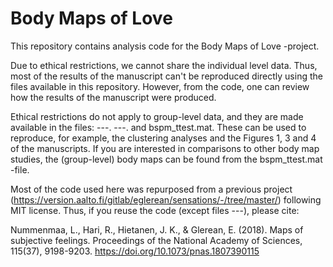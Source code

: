 # Body Maps of Love
This repository contains analysis code for the Body Maps of Love -project.

Due to ethical restrictions, we cannot share the individual level data. Thus, most of the results of the manuscript can't be reproduced directly using the files available in this repository. However, from the code, one can review how the results of the manuscript were produced. 

Ethical restrictions do not apply to group-level data, and they are made available in the files: ---. ---. and bspm_ttest.mat. These can be used to reproduce, for example, the clustering analyses and the Figures 1, 3 and 4 of the manuscripts. If you are interested in comparisons to other body map studies, the (group-level) body maps can be found from the bspm_ttest.mat -file.

Most of the code used here was repurposed from a previous project (https://version.aalto.fi/gitlab/eglerean/sensations/-/tree/master/) following MIT license. Thus, if you reuse the code (except files ---), please cite:

Nummenmaa, L., Hari, R., Hietanen, J. K., & Glerean, E. (2018). Maps of subjective feelings. Proceedings of the National Academy of Sciences, 115(37), 9198-9203. https://doi.org/10.1073/pnas.1807390115



